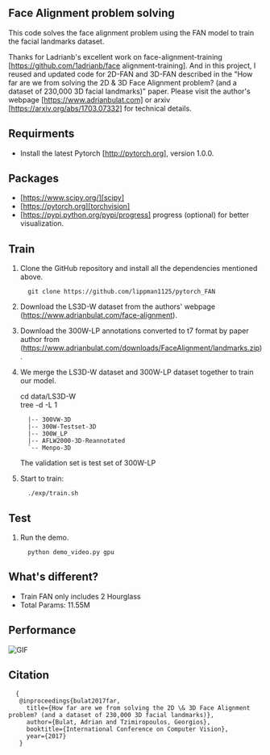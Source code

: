 ## Face Alignment problem solving

This code solves the face alignment problem using the FAN model to train the facial landmarks dataset.

Thanks for Ladrianb's excellent work on face-alignment-training [https://github.com/1adrianb/face alignment-training]. And in this project, I reused and updated code for 2D-FAN and 3D-FAN described in the "How far are we from solving the 2D \& 3D Face Alignment problem? (and a dataset of 230,000 3D facial landmarks)" paper. Please visit the author's webpage [https://www.adrianbulat.com] or arxiv [https://arxiv.org/abs/1703.07332] for technical details.

## Requirments

   - Install the latest Pytorch [http://pytorch.org], version 1.0.0.

## Packages

   - [https://www.scipy.org/][scipy]<br>
   - [https://pytorch.org][torchvision]<br>
   - [https://pypi.python.org/pypi/progress] progress (optional) for better visualization.

## Train

   1. Clone the GitHub repository and install all the dependencies mentioned above.
   
            git clone https://github.com/lippman1125/pytorch_FAN


   2. Download the LS3D-W dataset from the authors' webpage (https://www.adrianbulat.com/face-alignment). 

   3. Download the 300W-LP annotations converted to t7 format by paper author from (https://www.adrianbulat.com/downloads/FaceAlignment/landmarks.zip).
   
   4. We merge the LS3D-W dataset and 300W-LP dataset together to train our model.
   
      cd data/LS3D-W                    <br>
      tree -d -L 1                      <br>
      
            |-- 300VW-3D                
            |-- 300W-Testset-3D         
            |-- 300W_LP                 
            |-- AFLW2000-3D-Reannotated 
            `-- Menpo-3D
       
      The validation set is test set of 300W-LP

   5. Start to train:

            ./exp/train.sh
   
   
## Test

   1. Run the demo.

            python demo_video.py gpu


## What's different?

   - Train FAN only includes 2 Hourglass
   - Total Params: 11.55M   

## Performance

![GIF](landmarks.gif)

## Citation

      {
       @inproceedings{bulat2017far,
         title={How far are we from solving the 2D \& 3D Face Alignment problem? (and a dataset of 230,000 3D facial landmarks)},
         author={Bulat, Adrian and Tzimiropoulos, Georgios},
         booktitle={International Conference on Computer Vision},
         year={2017}
       }
       
